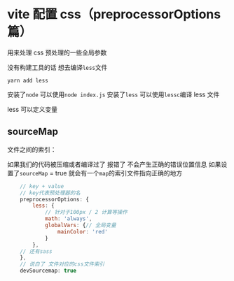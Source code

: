 # vite 配置 css（preprocessorOptions 篇）

用来处理 css 预处理的一些全局参数

没有构建工具的话 想去编译`less`文件

```
yarn add less
```

安装了`node` 可以使用`node index.js`
安装了`less` 可以使用`lessc`编译 less 文件

less 可以定义变量

## sourceMap

文件之间的索引：

如果我们的代码被压缩或者编译过了 报错了 不会产生正确的错误位置信息 如果设置了`sourceMap` = true 就会有一个`map`的索引文件指向正确的地方



```js
    // key + value
    // key代表预处理器的名
    preprocessorOptions: {
        less: {
            // 针对于100px / 2 计算等操作
            math: 'always',
            globalVars: {// 全局变量
                mainColor: 'red'
            }
        },
    // 还有sass
    },
    // 说白了 文件对应的css文件索引
    devSourcemap: true
```
